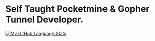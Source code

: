 # Self Taught Pocketmine & Gopher Tunnel Developer.

  [![My GitHub Language Stats](https://github-readme-stats.vercel.app/api/top-langs/?username=thugpopstar&langs_count=5&theme=tokyonight)]()
